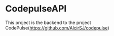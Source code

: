 # CodepulseAPI


This project is the backend to the project CodePulse(https://github.com/AlcirSJ/codepulse)
